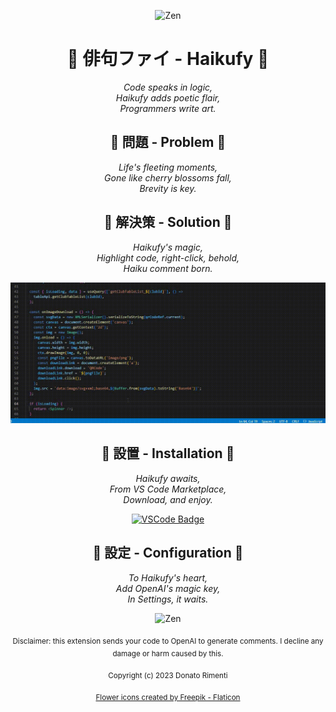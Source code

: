<div align="center">

![Zen](https://i.pinimg.com/originals/73/89/9e/73899e79c2ce1b7c766e18610e30955e.gif)

# :cherry_blossom: 俳句ファイ - Haikufy :cherry_blossom:

_Code speaks in logic,_  
_Haikufy adds poetic flair,_  
_Programmers write art._

## :cherry_blossom: 問題 - Problem :cherry_blossom:

_Life's fleeting moments,_  
_Gone like cherry blossoms fall,_  
_Brevity is key._

## :cherry_blossom: 解決策 - Solution :cherry_blossom:

_Haikufy's magic,_  
_Highlight code, right-click, behold,_  
_Haiku comment born._

![Demo](https://raw.githubusercontent.com/aurasphere/haikufy/main/assets/haikufy-demo.gif)

## :cherry_blossom: 設置 - Installation :cherry_blossom:

_Haikufy awaits,_  
_From VS Code Marketplace,_  
_Download, and enjoy._

[![VSCode Badge](https://img.shields.io/visual-studio-marketplace/v/aurasphere.haikufy)](https://marketplace.visualstudio.com/items?itemName=aurasphere.haikufy)

## :cherry_blossom: 設定 - Configuration :cherry_blossom:

_To Haikufy's heart,_  
_Add OpenAI's magic key,_  
_In Settings, it waits._

![Zen](https://i.imgur.com/NMk4AH5.gif)

<sub>Disclaimer: this extension sends your code to OpenAI to generate comments. I decline any damage or harm caused by this.</sub>

<sub>Copyright (c) 2023 Donato Rimenti</sub>

<sub><a href="https://www.flaticon.com/free-icons/flower" title="flower icons">Flower icons created by Freepik - Flaticon</a></sub>
</div>
